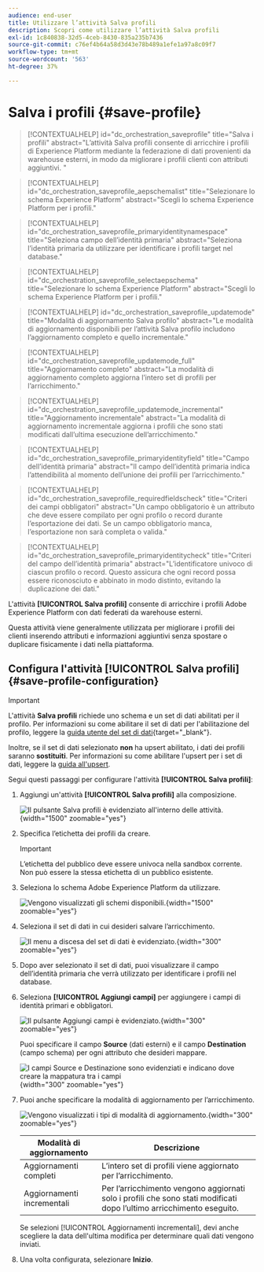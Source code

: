 ```yaml
---
audience: end-user
title: Utilizzare l’attività Salva profili
description: Scopri come utilizzare l’attività Salva profili
exl-id: 1c840838-32d5-4ceb-8430-835a235b7436
source-git-commit: c76ef4b64a58d3d43e78b489a1efe1a97a8c09f7
workflow-type: tm+mt
source-wordcount: '563'
ht-degree: 37%

---
```


# Salva i profili {#save-profile}

>[!CONTEXTUALHELP]
>id="dc_orchestration_saveprofile"
>title="Salva i profili"
>abstract="L’attività Salva profili consente di arricchire i profili di Experience Platform mediante la federazione di dati provenienti da warehouse esterni, in modo da migliorare i profili clienti con attributi aggiuntivi. "

>[!CONTEXTUALHELP]
>id="dc_orchestration_saveprofile_aepschemalist"
>title="Selezionare lo schema Experience Platform"
>abstract="Scegli lo schema Experience Platform per i profili."

>[!CONTEXTUALHELP]
>id="dc_orchestration_saveprofile_primaryidentitynamespace"
>title="Seleziona campo dell’identità primaria"
>abstract="Seleziona l’identità primaria da utilizzare per identificare i profili target nel database."

>[!CONTEXTUALHELP]
>id="dc_orchestration_saveprofile_selectaepschema"
>title="Selezionare lo schema Experience Platform"
>abstract="Scegli lo schema Experience Platform per i profili."

>[!CONTEXTUALHELP]
>id="dc_orchestration_saveprofile_updatemode"
>title="Modalità di aggiornamento Salva profilo"
>abstract="Le modalità di aggiornamento disponibili per l’attività Salva profilo includono l’aggiornamento completo e quello incrementale."

>[!CONTEXTUALHELP]
>id="dc_orchestration_saveprofile_updatemode_full"
>title="Aggiornamento completo"
>abstract="La modalità di aggiornamento completo aggiorna l’intero set di profili per l’arricchimento."

>[!CONTEXTUALHELP]
>id="dc_orchestration_saveprofile_updatemode_incremental"
>title="Aggiornamento incrementale"
>abstract="La modalità di aggiornamento incrementale aggiorna i profili che sono stati modificati dall’ultima esecuzione dell’arricchimento."

>[!CONTEXTUALHELP]
>id="dc_orchestration_saveprofile_primaryidentityfield"
>title="Campo dell’identità primaria"
>abstract="Il campo dell’identità primaria indica l’attendibilità al momento dell’unione dei profili per l’arricchimento."

>[!CONTEXTUALHELP]
>id="dc_orchestration_saveprofile_requiredfieldscheck"
>title="Criteri dei campi obbligatori"
>abstract="Un campo obbligatorio è un attributo che deve essere compilato per ogni profilo o record durante l’esportazione dei dati. Se un campo obbligatorio manca, l’esportazione non sarà completa o valida."

>[!CONTEXTUALHELP]
>id="dc_orchestration_saveprofile_primaryidentitycheck"
>title="Criteri del campo dell’identità primaria"
>abstract="L’identificatore univoco di ciascun profilo o record. Questo assicura che ogni record possa essere riconosciuto e abbinato in modo distinto, evitando la duplicazione dei dati."

L&#39;attività **[!UICONTROL Salva profili]** consente di arricchire i profili Adobe Experience Platform con dati federati da warehouse esterni.

Questa attività viene generalmente utilizzata per migliorare i profili dei clienti inserendo attributi e informazioni aggiuntivi senza spostare o duplicare fisicamente i dati nella piattaforma.

## Configura l&#39;attività [!UICONTROL Salva profili] {#save-profile-configuration}

>[!IMPORTANT]
>
>L&#39;attività **Salva profili** richiede uno schema e un set di dati abilitati per il profilo. Per informazioni su come abilitare il set di dati per l&#39;abilitazione del profilo, leggere la [guida utente del set di dati](https://experienceleague.adobe.com/en/docs/experience-platform/catalog/datasets/user-guide#enable-profile){target="_blank"}.
>
>Inoltre, se il set di dati selezionato **non** ha upsert abilitato, i dati dei profili saranno **sostituiti**. Per informazioni su come abilitare l&#39;upsert per i set di dati, leggere la [guida all&#39;upsert](https://experienceleague.adobe.com/en/docs/experience-platform/catalog/datasets/enable-upsert).

Segui questi passaggi per configurare l&#39;attività **[!UICONTROL Salva profili]**:

1. Aggiungi un&#39;attività **[!UICONTROL Salva profili]** alla composizione.

   ![Il pulsante Salva profili è evidenziato all&#39;interno delle attività.](../assets/save-profiles/save-profiles.png){width="1500" zoomable="yes"}

1. Specifica l’etichetta dei profili da creare.

   >[!IMPORTANT]
   >
   >L’etichetta del pubblico deve essere univoca nella sandbox corrente. Non può essere la stessa etichetta di un pubblico esistente.

1. Seleziona lo schema Adobe Experience Platform da utilizzare.

   ![Vengono visualizzati gli schemi disponibili.](../assets/save-profiles/select-schema.png){width="1500" zoomable="yes"}

1. Seleziona il set di dati in cui desideri salvare l’arricchimento.

   ![Il menu a discesa del set di dati è evidenziato.](../assets/save-profiles/select-dataset.png){width="300" zoomable="yes"}

1. Dopo aver selezionato il set di dati, puoi visualizzare il campo dell’identità primaria che verrà utilizzato per identificare i profili nel database.

1. Seleziona **[!UICONTROL Aggiungi campi]** per aggiungere i campi di identità primari e obbligatori.

   ![Il pulsante Aggiungi campi è evidenziato.](../assets/save-profiles/add-fields.png){width="300" zoomable="yes"}

   Puoi specificare il campo **Source** (dati esterni) e il campo **Destination** (campo schema) per ogni attributo che desideri mappare.

   ![I campi Source e Destinazione sono evidenziati e indicano dove creare la mappatura tra i campi](../assets/save-profiles/specify-mapping.png){width="300" zoomable="yes"}

1. Puoi anche specificare la modalità di aggiornamento per l’arricchimento.

   ![Vengono visualizzati i tipi di modalità di aggiornamento.](../assets/save-profiles/select-update-mode.png){width="300" zoomable="yes"}

   | Modalità di aggiornamento | Descrizione |
   | ----------- | ----------- |
   | Aggiornamenti completi | L’intero set di profili viene aggiornato per l’arricchimento. |
   | Aggiornamenti incrementali | Per l’arricchimento vengono aggiornati solo i profili che sono stati modificati dopo l’ultimo arricchimento eseguito. |

   Se selezioni [!UICONTROL Aggiornamenti incrementali], devi anche scegliere la data dell&#39;ultima modifica per determinare quali dati vengono inviati.

1. Una volta configurata, selezionare **Inizio**.
